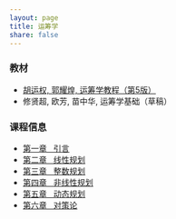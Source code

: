 ```yaml
---
layout: page
title: 运筹学
share: false
---
```


### 教材
* <a href="https://item.jd.com/14020941.html" class="textlink" target="_blank"> 胡运权, 郭耀煌, 运筹学教程（第5版） </a><br>
* 修贤超, 欧芳, 苗中华, 运筹学基础（草稿）<br>



### 课程信息
* <a href="../chinese/OR/引言.pdf" class="textlink" target="_blank">  第一章 &nbsp;  引言<br>
* <a href="../chinese/OR/线性规划.pdf" class="textlink" target="_blank">  第二章 &nbsp;  线性规划<br>
* <a href="../chinese/OR/整数规划.pdf" class="textlink" target="_blank">  第三章 &nbsp;  整数规划<br>
* <a href="../chinese/OR/非线性规划.pdf" class="textlink" target="_blank">  第四章 &nbsp;  非线性规划<br>
* <a href="../chinese/OR/动态规划.pdf" class="textlink" target="_blank">  第五章 &nbsp;  动态规划<br>
* <a href="../chinese/OR/对策论.pdf" class="textlink" target="_blank">  第六章 &nbsp;  对策论<br>
